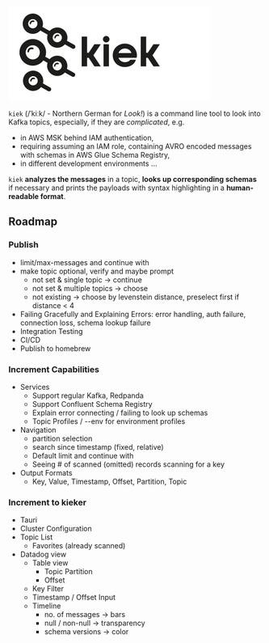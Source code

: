 ![kiek logo which is bascially the kafka logo with magnifying glasses instead of the circles](kiek.svg)

`kiek` (/ˈkiːk/ - Northern German for _Look!_) is a command line tool to look into Kafka topics, especially, if they are _complicated_, e.g.

* in AWS MSK behind IAM authentication,
* requiring assuming an IAM role,
containing AVRO encoded messages with schemas in AWS Glue Schema Registry,
* in different development environments ...

`kiek` **analyzes the messages** in a topic, **looks up corresponding schemas** if necessary and prints the payloads with syntax highlighting in a **human-readable format**.

## Roadmap

### Publish

- limit/max-messages and continue with <enter>
- make topic optional, verify and maybe prompt
    - not set & single topic -> continue
    - not set & multiple topics -> choose
    - not existing -> choose by levenstein distance, preselect first if distance < 4
- Failing Gracefully and Explaining Errors: error handling, auth failure, connection loss, schema lookup failure
- Integration Testing
- CI/CD
- Publish to homebrew

### Increment Capabilities

- Services
    - Support regular Kafka, Redpanda
    - Support Confluent Schema Registry
    - Explain error connecting / failing to look up schemas
    - Topic Profiles / --env for environment profiles
- Navigation
    - partition selection
    - search since timestamp (fixed, relative)
    - Default limit and continue with <enter>
    - Seeing # of scanned (omitted) records scanning for a key
- Output Formats
    - Key, Value, Timestamp, Offset, Partition, Topic

### Increment to kieker

- Tauri
- Cluster Configuration
- Topic List
  - Favorites (already scanned)
- Datadog view
  - Table view
    - Topic Partition
    - Offset
  - Key Filter
  - Timestamp / Offset Input
  - Timeline
    - no. of messages -> bars
    - null / non-null -> transparency
    - schema versions -> color